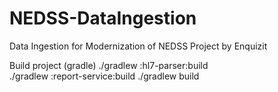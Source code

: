 # NEDSS-DataIngestion
Data Ingestion for Modernization of NEDSS Project by Enquizit

Build project (gradle)
./gradlew :hl7-parser:build  
./gradlew :report-service:build
./gradlew build                


